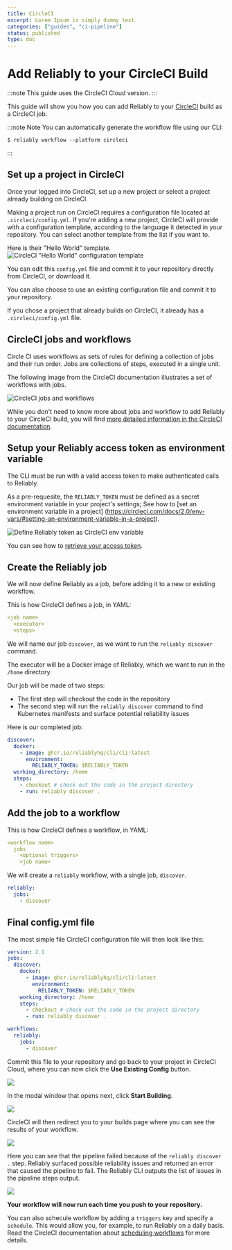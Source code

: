 ```yaml
---
title: CircleCI
excerpt: Lorem Ipsum is simply dummy text.
categories: ["guides", "ci-pipeline"]
status: published
type: doc
---
```

# Add Reliably to your CircleCI Build

:::note
This guide uses the CircleCI Cloud version.
:::

This guide will show you how you can add Reliably to your
[CircleCI](https://circleci.com) build as a CircleCI job.

:::note Note
  You can automatically generate the workflow file using our CLI:
  ```
  $ reliably workflow --platform circleci
  ```
:::

## Set up a project in CircleCI

Once your logged into CircleCI, set up a new project or select a project
already building on CircleCI.

Making a project run on CircleCI requires a configuration file located at
`.circleci/config.yml`. If you're adding a new project, CircleCI will provide
with a configuration template, according to the language it detected in your
repository. You can select another template from the list if you want to.

Here is their "Hello World" template.
![CircleCI "Hello World" configuration template](./images/circle-ci-hello-world-config.png)

You can edit this `config.yml` file and commit it to your repository directly
from CircleCI, or download it.

You can also choose to use an existing configuration file and commit it to your
repository.

If you chose a project that already builds on CircleCI, it already has a
`.circleci/config.yml` file.

## CircleCI jobs and workflows

Circle CI uses workflows as sets of rules for defining a collection of jobs and
their run order. Jobs are collections of steps, executed in a single unit.

The following image from the CircleCI documentation illustrates a set of
workflows with jobs.

![CircleCI jobs and workflows](./images/jobs-overview.png)

While you don't need to know more about jobs and workflow to add Reliably to your
CircleCI build, you will find [more detailed information in the CircleCI documentation](https://circleci.com/docs/2.0/jobs-steps/).

## Setup your Reliably access token as environment variable

The CLI must be run with a valid access token to make authenticated calls
to Reliably.

As a pre-requesite, the `RELIABLY_TOKEN` must be defined as a secret
environment variable in your project's settings;
See how to [set an environment variable in a project]
(https://circleci.com/docs/2.0/env-vars/#setting-an-environment-variable-in-a-project).

![Define Reliably token as CircleCI env variable](./images/circle-ci-project-env-vars.png)

You can see how to [retrieve your access token](/getting-started/login/#retrieve-your-access-token/).

## Create the Reliably job

We will now define Reliably as a job, before adding it to a
new or existing workflow.

This is how CircleCI defines a job, in YAML:
```yml
<job name>
  <executor>
  <steps>
```

We will name our job `discover`, as we want to run the `reliably discover`
command.

The executor will be a Docker image of Reliably, which we want to run in the
`/home` directory.

Our job will be made of two steps:
* The first step will checkout the code in the repository
* The second step will run the `reliably discover` command to find Kubernetes
manifests and surface potential reliability issues

Here is our completed job:

```yml
discover:
  docker:
    - image: ghcr.io/reliablyhq/cli/cli:latest
      environment:
        RELIABLY_TOKEN: $RELIABLY_TOKEN
  working_directory: /home
  steps:
    - checkout # check out the code in the project directory
    - run: reliably discover .
```

## Add the job to a workflow

This is how CircleCI defines a workflow, in YAML:
```yml
<workflow name>
  jobs
    <optional triggers>
    <job name>
```

We will create a `reliably` workflow, with a single job, `discover`.
```yml
reliably:
  jobs:
    - discover
```

## Final config.yml file

The most simple file CircleCI configuration file will then look like this:
```yml
version: 2.1
jobs:
  discover:
    docker:
      - image: ghcr.io/reliablyhq/cli/cli:latest
        environment:
          RELIABLY_TOKEN: $RELIABLY_TOKEN
    working_directory: /home
    steps:
      - checkout # check out the code in the project directory
      - run: reliably discover .

workflows:
  reliably:
    jobs:
      - discover
```

Commit this file to your repository and go back to your project in CircleCI
Cloud, where you can now click the **Use Existing Config** button.

![](./images/circle-ci-use-existing-config.png)

In the modal window that opens next, click **Start Building**.

<div style="max-width: 470px">

![](./images/circle-ci-start-building.png)

</div>

CircleCI will then redirect you to your builds page where you can see the
results of your workflow.

![](./images/circle-ci-pipeline.png)

Here you can see that the pipeline failed because of the `reliably discover .`
step. Reliably surfaced possible reliability issues and returned an error that
caused the pipeline to fail. The Reliably CLI outputs the list of issues in the
pipeline steps output.

![](./images/circle-ci-pipeline-failed.png)

**Your workflow will now run each time you push to your repository.**

You can also schecule workflow by adding a `triggers` key and specify a
`schedule`. This would allow you, for example, to run Reliably on a daily basis.
Read the CircleCI documentation about [scheduling workflows](https://circleci.com/docs/2.0/workflows/#scheduling-a-workflow)
for more details.
